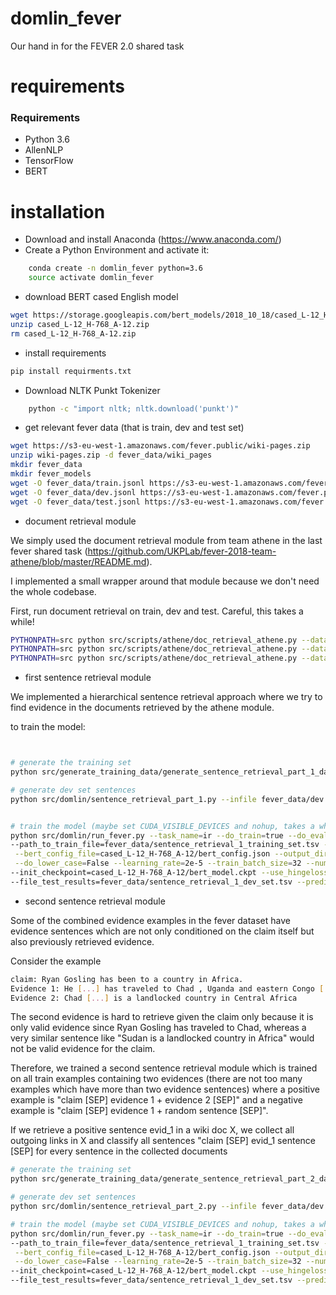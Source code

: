 # domlin_fever

Our hand in for the FEVER 2.0 shared task

# requirements


### Requirements
* Python 3.6
* AllenNLP
* TensorFlow
* BERT


# installation

* Download and install Anaconda (https://www.anaconda.com/)
* Create a Python Environment and activate it:
```bash 
    conda create -n domlin_fever python=3.6
    source activate domlin_fever
```

* download BERT cased English model
```bash 
wget https://storage.googleapis.com/bert_models/2018_10_18/cased_L-12_H-768_A-12.zip
unzip cased_L-12_H-768_A-12.zip
rm cased_L-12_H-768_A-12.zip
```

* install requirements
```bash 
pip install requirments.txt
```

* Download NLTK Punkt Tokenizer
```bash
    python -c "import nltk; nltk.download('punkt')"
```


* get relevant fever data (that is train, dev and test set)
```bash 
wget https://s3-eu-west-1.amazonaws.com/fever.public/wiki-pages.zip
unzip wiki-pages.zip -d fever_data/wiki_pages
mkdir fever_data
mkdir fever_models
wget -O fever_data/train.jsonl https://s3-eu-west-1.amazonaws.com/fever.public/train.jsonl
wget -O fever_data/dev.jsonl https://s3-eu-west-1.amazonaws.com/fever.public/shared_task_dev.jsonl
wget -O fever_data/test.jsonl https://s3-eu-west-1.amazonaws.com/fever.public/shared_task_test.jsonl 
```


* document retrieval module

We simply used the document retrieval module from team athene in the last fever shared task (https://github.com/UKPLab/fever-2018-team-athene/blob/master/README.md).

I implemented a small wrapper around that module because we don't need the whole codebase.

First, run document retrieval on train, dev and test. Careful, this takes a while!


```bash 
PYTHONPATH=src python src/scripts/athene/doc_retrieval_athene.py --database none --infile fever_data/train.jsonl --outfile fever_data/train.documents_retrieved.jsonl --path_wiki_titles fever_data/wiki_pages
PYTHONPATH=src python src/scripts/athene/doc_retrieval_athene.py --database none --infile fever_data/dev.jsonl --outfile fever_data/dev.documents_retrieved.jsonl --path_wiki_titles fever_data/wiki_pages
PYTHONPATH=src python src/scripts/athene/doc_retrieval_athene.py --database none --infile fever_data/test.jsonl --outfile fever_data/test.documents_retrieved.jsonl --path_wiki_titles fever_data/wiki_pages
```

* first sentence retrieval module

We implemented a hierarchical sentence retrieval approach where we try to find evidence in the documents retrieved by the athene module.

to train the model:

```bash 


# generate the training set
python src/generate_training_data/generate_sentence_retrieval_part_1_data.py --infile fever_data/train.documents_retrieved.jsonl --outfile fever_data/sentence_retrieval_1_training_set.tsv --path_wiki_titles fever_data/wiki_pages

# generate dev set sentences
python src/domlin/sentence_retrieval_part_1.py --infile fever_data/dev.documents_retrieved.jsonl --outfile fever_data/sentence_retrieval_1_dev_set.tsv --path_wiki_titles fever_data/wiki_pages


# train the model (maybe set CUDA_VISIBLE_DEVICES and nohup, takes a while)
python src/domlin/run_fever.py --task_name=ir --do_train=true --do_eval=false --do_predict=true \
--path_to_train_file=fever_data/sentence_retrieval_1_training_set.tsv --vocab_file=cased_L-12_H-768_A-12/vocab.txt\
 --bert_config_file=cased_L-12_H-768_A-12/bert_config.json --output_dir=fever_models/sentence_retrieval_part_1 --max_seq_length=128\
 --do_lower_case=False --learning_rate=2e-5 --train_batch_size=32 --num_train_epochs=2 \
--init_checkpoint=cased_L-12_H-768_A-12/bert_model.ckpt --use_hingeloss=yes --negative_samples=4 \
--file_test_results=fever_data/sentence_retrieval_1_dev_set.tsv --prediction_file=fever_data/dev_set_sentences_predicted_part_1.tsv
```


* second sentence retrieval module

Some of the combined evidence examples in the fever dataset have evidence sentences which are not only conditioned on the claim itself but also previously retrieved evidence.

Consider the example

```bash 
claim: Ryan Gosling has been to a country in Africa.
Evidence 1: He [...] has traveled to Chad , Uganda and eastern Congo [...].
Evidence 2: Chad [...] is a landlocked country in Central Africa
```

The second evidence is hard to retrieve given the claim only because it is only valid evidence since Ryan Gosling has traveled to Chad, whereas a very similar sentence like 
"Sudan is a landlocked country in Africa" would not be valid evidence for the claim. 

Therefore, we trained a second sentence retrieval module which is trained on all train examples containing two evidences (there are not too many examples which have more than two evidence sentences) where a positive example is "claim [SEP] evidence 1 + evidence 2 [SEP]" and a negative example is "claim [SEP] evidence 1 + random sentence [SEP]".

If we retrieve a positive sentence evid_1 in a wiki doc X, we collect all outgoing links in X and classify all sentences "claim [SEP] evid_1 sentence [SEP] for every sentence in the collected documents

```bash 
# generate the training set
python src/generate_training_data/generate_sentence_retrieval_part_2_data.py --infile fever_data/train.documents_retrieved.jsonl --outfile fever_data/sentence_retrieval_2_training_set.tsv --path_wiki_titles fever_data/wiki_pages

# generate dev set sentences
python src/domlin/sentence_retrieval_part_2.py --infile fever_data/dev.documents_retrieved.jsonl --outfile fever_data/sentence_retrieval_1_dev_set.tsv --path_wiki_titles fever_data/wiki_pages

# train the model (maybe set CUDA_VISIBLE_DEVICES and nohup, takes a while)
python src/domlin/run_fever.py --task_name=ir --do_train=true --do_eval=false --do_predict=true \
--path_to_train_file=fever_data/sentence_retrieval_1_training_set.tsv --vocab_file=cased_L-12_H-768_A-12/vocab.txt\
 --bert_config_file=cased_L-12_H-768_A-12/bert_config.json --output_dir=fever_models/sentence_retrieval_part_1 --max_seq_length=128\
 --do_lower_case=False --learning_rate=2e-5 --train_batch_size=32 --num_train_epochs=2 \
--init_checkpoint=cased_L-12_H-768_A-12/bert_model.ckpt --use_hingeloss=yes --negative_samples=4 \
--file_test_results=fever_data/sentence_retrieval_1_dev_set.tsv --prediction_file=fever_data/dev_set_sentences_predicted_part_1.tsv
```






